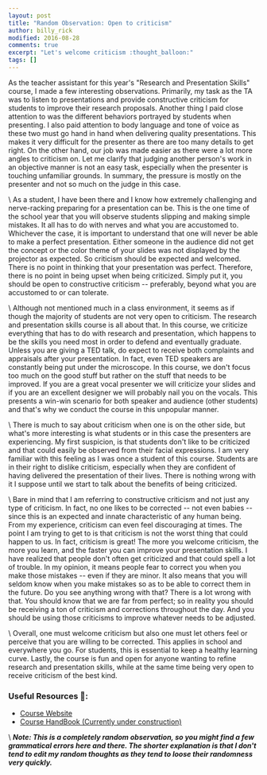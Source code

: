 ```yaml
---
layout: post
title: "Random Observation: Open to criticism"
author: billy_rick
modified: 2016-08-28
comments: true
excerpt: "Let's welcome criticism :thought_balloon:"
tags: []
---
```


As the teacher assistant for this year's "Research and Presentation Skills" course, I made a few interesting observations. Primarily, my task as the TA was to listen to presentations and provide constructive criticism for students to improve their research proposals. Another thing I paid close attention to was the different behaviors portrayed by students when presenting. I also paid attention to body language and tone of voice as these two must go hand in hand when delivering quality presentations. This makes it very difficult for the presenter as there are too many details to get right. On the other hand, our job was made easier as there were a lot more angles to criticism on. Let me clarify that judging another person's work in an objective manner is not an easy task, especially when the presenter is touching unfamiliar grounds. In summary, the pressure is mostly on the presenter and not so much on the judge in this case. 

\\
As a student, I have been there and I know how extremely challenging and nerve-racking preparing for a presentation can be. This is the one time of the school year that you will observe students slipping and making simple mistakes. It all has to do with nerves and what you are accustomed to. Whichever the case, it is important to understand that one will never be able to make a perfect presentation. Either someone in the audience did not get the concept or the color theme of your slides was not displayed by the projector as expected. So criticism should be expected and welcomed. There is no point in thinking that your presentation was perfect. Therefore, there is no point in being upset when being criticized. Simply put it, you should be open to constructive criticism -- preferably, beyond what you are accustomed to or can tolerate.

\\
Although not mentioned much in a class environment, it seems as if though the majority of students are not very open to criticism. The research and presentation skills course is all about that. In this course, we criticize everything that has to do with research and presentation, which happens to be the skills you need most in order to defend and eventually graduate. Unless you are giving a TED talk, do expect to receive both complaints and appraisals after your presentation. In fact, even TED speakers are constantly being put under the microscope. In this course, we don't focus too much on the good stuff but rather on the stuff that needs to be improved. If you are a great vocal presenter we will criticize your slides and if you are an excellent designer we will probably nail you on the vocals. This presents a win-win scenario for both speaker and audience (other students) and that's why we conduct the course in this unpopular manner.  

\\
There is much to say about criticism when one is on the other side, but what's more interesting is what students or in this case the presenters are experiencing. My first suspicion, is that students don't like to be criticized and that could easily be observed from their facial expressions. I am very familiar with this feeling as I was once a student of this course. Students are in their right to dislike criticism, especially when they are confident of having delivered the presentation of their lives. There is nothing wrong with it I suppose until we start to talk about the benefits of being criticized. 

\\
Bare in mind that I am referring to constructive criticism and not just any type of criticism. In fact, no one likes to be corrected -- not even babies -- since this is an expected and innate characteristic of any human being. From my experience, criticism can even feel discouraging at times. The point I am trying to get to is that criticism is not the worst thing that could happen to us. In fact, criticism is great! The more you welcome criticism, the more you learn, and the faster you can improve your presentation skills. I have realized that people don't often get criticized and that could spell a lot of trouble. In my opinion, it means people fear to correct you when you make those mistakes -- even if they are minor. It also means that you will seldom know when you make mistakes so as to be able to correct them in the future. Do you see anything wrong with that? There is a lot wrong with that. You should know that we are far from perfect; so in reality you should be receiving a ton of criticism and corrections throughout the day. And you should be using those criticisms to improve whatever needs to be adjusted. 

\\
Overall, one must welcome criticism but also one must let others feel or perceive that you are willing to be corrected. This applies in school and everywhere you go. For students, this is essential to keep a healthy learning curve. Lastly, the course is fun and open for anyone wanting to refine research and presentation skills, while at the same time being very open to receive criticism of the best kind. 

### Useful Resources :link::
- [Course Website](http://www.cs.nthu.edu.tw/~yishin/Courses/ISA6882/2016_index.html)
- [Course HandBook (Currently under construction)](https://github.com/omarsar/research_tips)

\\
***Note: This is a completely random observation, so you might find a few grammatical errors here and there. The shorter explanation is that I don't tend to edit my random thoughts as they tend to loose their randomness very quickly.***